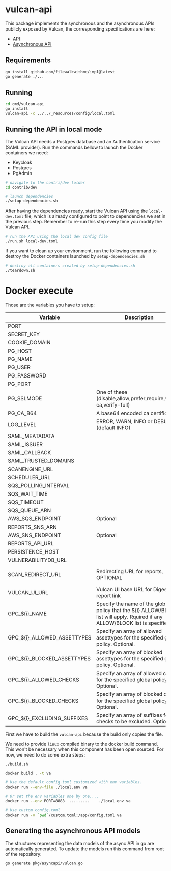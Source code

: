 # vulcan-api

This package implements the synchronous and the asynchronous APIs publicly
exposed by Vulcan, the corresponding specifications are here:

* [API](docs/swagger.json)
* [Asynchronous API](docs/asyncapi.yml)

## Requirements

```sh
go install github.com/filewalkwithme/impl@latest
go generate ./...
```

## Running

```sh
cd cmd/vulcan-api
go install
vulcan-api -c ../../_resources/config/local.toml
```

## Running the API in local mode

The Vulcan API needs a Postgres database and an Authentication service (SAML provider).
Run the commands bellow to launch the Docker containers we need:
- Keycloak
- Postgres
- PgAdmin

```sh
# navigate to the contri/dev folder
cd contrib/dev

# launch dependencies
./setup-dependencies.sh
```

After having the dependencies ready, start the Vulcan API using the
`local-dev.toml` file, which is already configured to point to
dependencies we set in the previous step. Remember to re-run this
step every time you modify the Vulcan API.

```sh
# run the API using the local dev config file
./run.sh local-dev.toml
```

If you want to clean up your environment, run the following command to
destroy the Docker containers launched by `setup-dependencies.sh`

```sh
# destroy all containers created by setup-dependencies.sh
./teardown.sh
```

# Docker execute

Those are the variables you have to setup:

|Variable|Description|Sample|
|---|---|---|
|PORT||8080|
|SECRET_KEY||SUPERSECRETSIGNKEY|
|COOKIE_DOMAIN||localhost|
|PG_HOST||localhost|
|PG_NAME||vulcanito|
|PG_USER||vulcanito|
|PG_PASSWORD||vulcanito|
|PG_PORT||5432|
|PG_SSLMODE|One of these (disable,allow,prefer,require,verify-ca,verify-full)|disable|
|PG_CA_B64|A base64 encoded ca certificate||
|LOG_LEVEL| ERROR, WARN, INFO or DEBUG (default INFO)|
|SAML_MEATADATA|||
|SAML_ISSUER|||
|SAML_CALLBACK||http://localhost:8080/api/v1/login/callback|
|SAML_TRUSTED_DOMAINS||["localhost"]|
|SCANENGINE_URL||http://localhost:8081/v1/|
|SCHEDULER_URL||http://localhost:8082/|
|SQS_POLLING_INTERVAL||10|
|SQS_WAIT_TIME||20|
|SQS_TIMEOUT||3600|
|SQS_QUEUE_ARN||arn:aws:sqs:xxx:123456789012:yyy|
|AWS_SQS_ENDPOINT|Optional||
|REPORTS_SNS_ARN||arn:aws:sns:xxx:123456789012:yyy|
|AWS_SNS_ENDPOINT|Optional||
|REPORTS_API_URL||http://localhost:8084|
|PERSISTENCE_HOST||persistence.vulcan.example.com|
|VULNERABILITYDB_URL||http://localhost:8083|
|SCAN_REDIRECT_URL|Redirecting URL for reports, OPTIONAL|https://insights-redirect.vulcan.s3-xxx.amazonaws.com/index.html?reportUrl=|
|VULCAN_UI_URL|Vulcan UI base URL for Digest report link|http://localhost:1234|
|GPC_${i}_NAME|Specify the name of the global policy that the ${i} ALLOW/BLOCK list will apply. Rquired if any ALLOW/BLOCK list is specified.|web-scanning-global|
|GPC_${i}_ALLOWED_ASSETTYPES|Specify an array of allowed assettypes for the specified global policy. Optional.|[]|
|GPC_${i}_BLOCKED_ASSETTYPES|Specify an array of blocked assettypes for the specified global policy. Optional.|[]|
|GPC_${i}_ALLOWED_CHECKS|Specify an array of allowed checks for the specified global policy. Optional.|["vulcan-zap","vulcan-burp"]|
|GPC_${i}_BLOCKED_CHECKS|Specify an array of blocked checks for the specified global policy. Optional.|["vulcan-masscan"]|
|GPC_${i}_EXCLUDING_SUFFIXES|Specify an array of suffixes for checks to be excluded. Optional.|["experimental"]|

First we have to build the `vulcan-api` because the build only copies the file.

We need to provide `linux` compiled binary to the docker build command. This won't be necessary when this component has been open sourced.
For now, we need to do some extra steps:

```bash
./build.sh

docker build . -t va

# Use the default config.toml customized with env variables.
docker run --env-file ./local.env va

# Or set the env variables one by one....
docker run --env PORT=8888  .........    ./local.env va

# Use custom config.toml
docker run -v `pwd`/custom.toml:/app/config.toml va
```

## Generating the asynchronous API models

The structures representing the data models of the async API in go are
automatically generated. To update the models run this command from root of
the repository:

```bash
go generate pkg/asyncapi/vulcan.go
```
